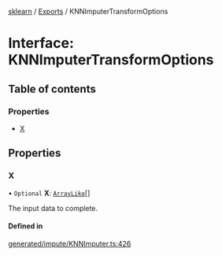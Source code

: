 [sklearn](../readme.md) / [Exports](../modules.md) / KNNImputerTransformOptions

# Interface: KNNImputerTransformOptions

## Table of contents

### Properties

- [X](KNNImputerTransformOptions.md#x)

## Properties

### X

• `Optional` **X**: [`ArrayLike`](../modules.md#arraylike)[]

The input data to complete.

#### Defined in

[generated/impute/KNNImputer.ts:426](https://github.com/transitive-bullshit/scikit-learn-ts/blob/367336a/packages/sklearn/src/generated/impute/KNNImputer.ts#L426)

